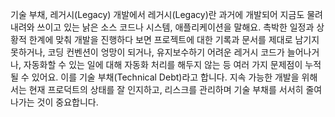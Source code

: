 기술 부채, 레거시(Legacy)
개발에서 레거시(Legacy)란 과거에 개발되어 지금도 물려 내려와 쓰이고 있는 낡은 소스 코드나 시스템, 애플리케이션을 말해요. 
촉박한 일정과 상황적 한계에 맞춰 개발을 진행하다 보면 프로젝트에 대한 기록과 문서를 제대로 남기지 못하거나, 코딩 컨벤션이 엉망이 되거나, 유지보수하기 어려운 레거시 코드가 늘어나거나, 자동화할 수 있는 일에 대해 자동화 처리를 해두지 않는 등 여러 가지 문제점이 누적될 수 있어요. 이를 기술 부채(Technical Debt)라고 합니다.
지속 가능한 개발을 위해서는 현재 프로덕트의 상태를 잘 인지하고, 리스크를 관리하며 기술 부채를 서서히 줄여나가는 것이 중요합니다.
